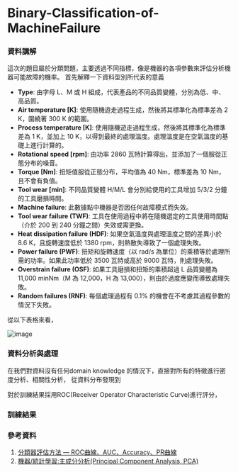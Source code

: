 ﻿# Binary-Classification-of-MachineFailure
### **資料講解**
這次的題目屬於分類問題，主要透過不同指標，像是機器的各項參數來評估分析機器可能故障的機率。
首先解釋一下資料型別所代表的意義
- **Type**: 由字母 L、M 或 H 組成，代表產品的不同品質變體，分別為低、中、高品質。
- **Air temperature [K]**: 使用隨機遊走過程生成，然後將其標準化為標準差為 2 K，圍繞著 300 K 的範圍。
- **Process temperature [K]**: 使用隨機遊走過程生成，然後將其標準化為標準差為 1 K，並加上 10 K，以得到最終的處理溫度。處理溫度是在空氣溫度的基礎上進行計算的。
- **Rotational speed [rpm]**: 由功率 2860 瓦特計算得出，並添加了一個服從正態分布的噪音。
- **Torque [Nm]**: 扭矩值服從正態分布，平均值為 40 Nm，標準差為 10 Nm，且不會有負值。
- **Tool wear [min]**: 不同品質變體 H/M/L 會分別給使用的工具增加 5/3/2 分鐘的工具磨損時間。
- **Machine failure**: 此數據點中機器是否因任何故障模式而失效。
- **Tool wear failure (TWF)**: 工具在使用過程中將在隨機選定的工具使用時間點（介於 200 到 240 分鐘之間）失效或需更換。
- **Heat dissipation failure (HDF)**: 如果空氣溫度與處理溫度之間的差異小於 8.6 K，且旋轉速度低於 1380 rpm，則熱散失導致了一個處理失敗。
- **Power failure (PWF)**: 扭矩和旋轉速度（以 rad/s 為單位）的乘積等於處理所需的功率。如果此功率低於 3500 瓦特或高於 9000 瓦特，則處理失敗。
- **Overstrain failure (OSF)**: 如果工具磨損和扭矩的乘積超過 L 品質變體為 11,000 minNm（M 為 12,000，H 為 13,000），則由於過度應變而導致處理失敗。
- **Random failures (RNF)**: 每個處理過程有 0.1% 的機會在不考慮其過程參數的情況下失敗。

從以下表格來看，

![image](https://github.com/JunTingLu/Binary-Classification-of-MachineFailure/assets/135250298/887e9b97-0e13-497d-a77d-59268900dd99)


### **資料分析與處理**
在我們對資料沒有任何domain knowledge 的情況下，直接對所有的特徵進行密度分析、相關性分析，
從資料分布發現到



對於訓練結果採用ROC(Receiver Operator Characteristic Curve)進行評分，


### **訓練結果**



### **參考資料**
1. [分類器評估方法 — ROC曲線、AUC、Accuracy、PR曲線](https://medium.com/marketingdatascience/%E5%88%86%E9%A1%9E%E5%99%A8%E8%A9%95%E4%BC%B0%E6%96%B9%E6%B3%95-roc%E6%9B%B2%E7%B7%9A-auc-accuracy-pr%E6%9B%B2%E7%B7%9A-d3a39977022c)
2. [機器/統計學習:主成分分析(Principal Component Analysis, PCA)](https://chih-sheng-huang821.medium.com/%E6%A9%9F%E5%99%A8-%E7%B5%B1%E8%A8%88%E5%AD%B8%E7%BF%92-%E4%B8%BB%E6%88%90%E5%88%86%E5%88%86%E6%9E%90-principle-component-analysis-pca-58229cd26e71)
